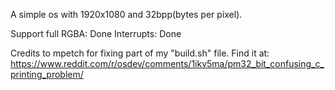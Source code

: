 A simple os with 1920x1080 and 32bpp(bytes per pixel).

Support full RGBA: Done
Interrupts: Done

Credits to mpetch for fixing part of my "build.sh" file. Find it at: https://www.reddit.com/r/osdev/comments/1ikv5ma/pm32_bit_confusing_c_printing_problem/
